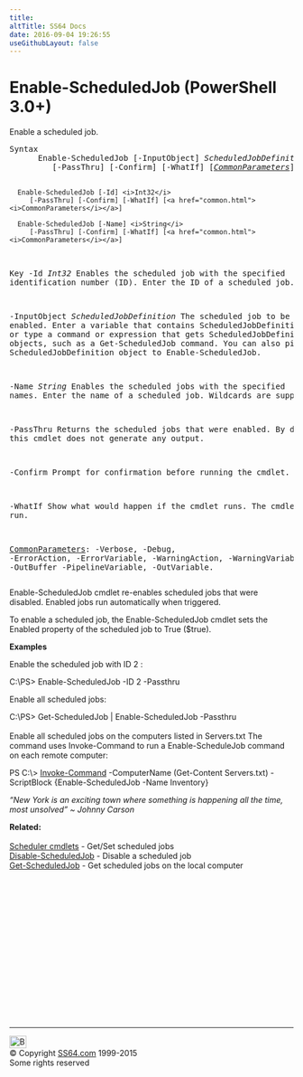 ```yaml
---
title:
altTitle: SS64 Docs
date: 2016-09-04 19:26:55
useGithubLayout: false
---
```

<!-- #BeginLibraryItem "/Library/head_ps.lbi" --><!-- #EndLibraryItem --><h1>Enable-ScheduledJob (PowerShell 3.0+)</h1> 
<p>Enable a scheduled job.</p>
<pre>Syntax
      Enable-ScheduledJob [-InputObject] <i>ScheduledJobDefinition</i>
         [-PassThru] [-Confirm] [-WhatIf] [<a href="common.html"><i>CommonParameters</i></a>]

      Enable-ScheduledJob [-Id] <i>Int32</i>
         [-PassThru] [-Confirm] [-WhatIf] [<a href="common.html"><i>CommonParameters</i></a>]

      Enable-ScheduledJob [-Name] <i>String</i>
         [-PassThru] [-Confirm] [-WhatIf] [<a href="common.html"><i>CommonParameters</i></a>]

Key
   -Id <i>Int32</i>
       Enables the scheduled job with the specified identification number (ID).
       Enter the ID of a scheduled job.

   -InputObject <i>ScheduledJobDefinition</i>
       The scheduled job to be enabled.
       Enter a variable that contains ScheduledJobDefinition objects or type a
       command or expression that gets ScheduledJobDefinition objects, such as
       a Get-ScheduledJob command.
       You can also pipe a ScheduledJobDefinition object to Enable-ScheduledJob.

   -Name <i>String</i>
       Enables the scheduled jobs with the specified names.
       Enter the name of a scheduled job. Wildcards are supported.

   -PassThru
       Returns the scheduled jobs that were enabled.
       By default, this cmdlet does not generate any output.

   -Confirm
       Prompt for confirmation before running the cmdlet.

   -WhatIf
       Show what would happen if the cmdlet runs. The cmdlet is not run.

   <a href="common.html">CommonParameters</a>:
       -Verbose, -Debug, -ErrorAction, -ErrorVariable, -WarningAction, -WarningVariable,
       -OutBuffer -PipelineVariable, -OutVariable.</pre>
<p>Enable-ScheduledJob cmdlet re-enables scheduled jobs that were disabled. Enabled jobs run automatically when triggered.</p>
<p>To enable a scheduled job, the Enable-ScheduledJob cmdlet sets the Enabled property of the scheduled job to True      ($true).</p>
<p><b>Examples</b></p>
<p>Enable the scheduled job with ID 2 :</p>
<p><span class="code">C:\PS&gt; Enable-ScheduledJob -ID 2 -Passthru</span></p>
<p>Enable all scheduled jobs:</p>
<p><span class="code"> C:\PS&gt; Get-ScheduledJob | Enable-ScheduledJob -Passthru</span><br>
<br>
Enable all scheduled jobs on the computers listed in <span class="code">Servers.txt</span> The command uses       Invoke-Command to run a Enable-ScheduleJob command on each remote computer:</p>
<p class="code">PS C:\&gt; <a href="invoke-command.html">Invoke-Command</a> -ComputerName (Get-Content Servers.txt) -ScriptBlock {Enable-ScheduledJob -Name Inventory}</p>
<p class="quote"><i>“New York is an exciting town where something is happening all the time, most unsolved” ~  Johnny Carson</i></p><p><b>Related:</b><br>
<br>
<a href="scheduler.html">Scheduler cmdlets</a> - Get/Set scheduled jobs<br>
<a href="disable-scheduledjob.html">Disable-ScheduledJob</a> - Disable a scheduled job <br>
<a href="get-scheduledjob.html">Get-ScheduledJob</a> - Get scheduled jobs on the local computer<br>
</p><!-- #BeginLibraryItem "/Library/foot_ps.lbi" --><p>
<!-- PowerShell300 -->
<ins class="adsbygoogle" style="display:inline-block;width:300px;height:250px" data-ad-client="ca-pub-6140977852749469" data-ad-slot="6253539900"></ins>
<script>
(adsbygoogle = window.adsbygoogle || []).push({});
</script></p>
<hr>
<div id="bl" class="footer"><a href="enable-scheduledjob.html#"><img src="../images/top.png" width="30" height="22" alt="Back to the Top"></a></div>
<div id="br" class="footer, tagline">© Copyright <a href="../index.html">SS64.com</a> 1999-2015<br>
Some rights reserved</div><!-- #EndLibraryItem -->

